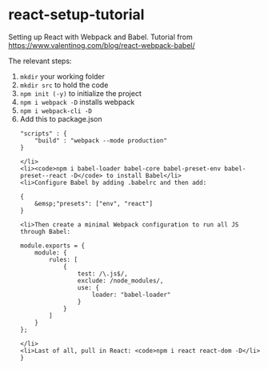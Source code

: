 # react-setup-tutorial
Setting up React with Webpack and Babel.  Tutorial from https://www.valentinog.com/blog/react-webpack-babel/ 

The relevant steps:
<ol>
	<li><code>mkdir</code> your working folder</li>
	<li><code>mkdir src</code> to hold the code</li>
	<li><code>npm init (-y)</code> to initialize the project</li>
	<li><code>npm i webpack -D</code> installs webpack</li>
	<li><code>npm i webpack-cli -D</code></li>
	<li>Add this to package.json

```
"scripts" : {
	"build" : "webpack --mode production"
}
```

	</li>
	<li><code>npm i babel-loader babel-core babel-preset-env babel-preset--react -D</code> to install Babel</li>
	<li>Configure Babel by adding .babelrc and then add:

```
{
	&emsp;"presets": ["env", "react"]
}
```

	<li>Then create a minimal Webpack configuration to run all JS through Babel:
		
```
module.exports = {
	module: {
		rules: [
			{
				test: /\.js$/,
				exclude: /node_modules/,
				use: {
					loader: "babel-loader"
				}	
			}
		]
	}
};
```

	</li>
	<li>Last of all, pull in React: <code>npm i react react-dom -D</li>
	}
</ol>


